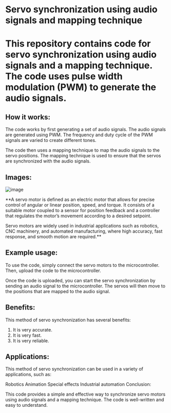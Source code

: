 # **Servo synchronization using audio signals and mapping technique**
# This repository contains code for servo synchronization using audio signals and a mapping technique. The code uses pulse width modulation (PWM) to generate the audio signals. 

## How it works: 

The code works by first generating a set of audio signals. The audio signals are generated using PWM. The frequency and duty cycle of the PWM signals are varied to create different tones.

The code then uses a mapping technique to map the audio signals to the servo positions. The mapping technique is used to ensure that the servos are synchronized with the audio signals.

## Images:

![image](https://github.com/GolasalaPuneeth/Robotic_Repo/assets/97512630/03b5e12b-4184-426e-bb08-952a6eb64123)

**A servo motor is defined as an electric motor that allows for precise control of angular or linear position, speed, and torque. It consists of a suitable motor coupled to a sensor for position feedback and a controller that regulates the motor’s movement according to a desired setpoint.

Servo motors are widely used in industrial applications such as robotics, CNC machinery, and automated manufacturing, where high accuracy, fast response, and smooth motion are required.**

## Example usage: 

To use the code, simply connect the servo motors to the microcontroller. Then, upload the code to the microcontroller.

Once the code is uploaded, you can start the servo synchronization by sending an audio signal to the microcontroller. The servos will then move to the positions that are mapped to the audio signal.

## Benefits: 

This method of servo synchronization has several benefits:

1. It is very accurate.
2. It is very fast.
3. It is very reliable.
   
## Applications:

This method of servo synchronization can be used in a variety of applications, such as:

Robotics
Animation
Special effects
Industrial automation
Conclusion:

This code provides a simple and effective way to synchronize servo motors using audio signals and a mapping technique. The code is well-written and easy to understand.
